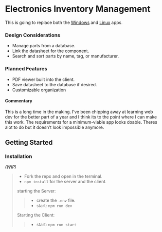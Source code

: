 # Electronics Inventory Management

This is going to replace both the [Windows](https://github.com/Daxxn/DatasheetViewer) and [Linux](https://github.com/Daxxn/LinuxDatasheetViewer) apps.

### Design Considerations

* Manage parts from a database.
* Link the datasheet for the component.
* Search and sort parts by name, tag, or manufacturer.

### Planned Features

* PDF viewer built into the client.
* Save datasheet to the database if desired.
* Customizable organization

#### Commentary

 This is a long time in the making. I've been chipping away at learning web dev for the better part of a year and I think its to the point where I can make this work. The requirements for a minimum-viable app looks doable. Theres alot to do but it doesn't look impossible anymore.

## Getting Started

### Installation

*(WIP)*

> * Fork the repo and open in the terminal.
> * `npm install` for the server and the client.
>
> starting the Server:
> > * create the `.env` file.
> > * start: `npm run dev`
>
> Starting the Client:
> > * start: `npm run start`